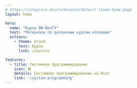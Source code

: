 ```yaml
---
# https://vitepress.dev/reference/default-theme-home-page
layout: home

hero:
  name: "Курсы ВФ ВолГУ"
  text: "Материалы по различным курсам колледжа"
  actions:
    - theme: brand
      text: Курсы
      link: /cources

features:
  - title: Системное программирование
    icon: 🛠️
    details: Системное программирование на Rust
    link: '/system-programming'
---
```


